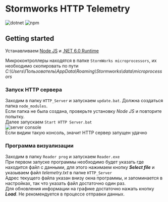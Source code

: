 # Stormworks HTTP Telemetry
![dotnet](https://img.shields.io/badge/.NET-6.0-blue) ![npm](https://img.shields.io/badge/NPM-10.1.0-blue)
## Getting started
Устанавливаем [Node JS](https://nodejs.org/en) и [.NET 6.0 Runtime](https://dotnet.microsoft.com/en-us/download/dotnet/thank-you/runtime-desktop-6.0.26-windows-x64-installer)

Микроконтроллеры находятся в папке `StormWorks microprocessors`, их необходимо скопировать по пути *C:\Users\Пользователь\AppData\Roaming\Stormworks\data\microprocessors*
### Запуск HTTP сервера
Заходим в папку `HTTP_Server` и запускаем `update.bat`. Должна создаться папка `node_modules`.<br>
Если папка не была создана, проверьте установку *Node JS* и повторите попытку.<br>
Далее запускаем `Start HTTP Server.bat`<br>
![server console](https://i.imgur.com/JfL3gmC.png)<br>
Если видим такую консоль, значит HTTP сервер запущен удачно<br>
### Программа визуализации
Заходим в папку `Reader prog` и запускаем `Reader.exe`<br>
При первом запуске программы необходимо будет указать где находится файл с данными, для этого нажимаем кнопку ***Select file*** и указываем файл *telemetry.txt* в папке `HTTP_Server`<br>
Адрес текущего файла указан внизу окна программы, и запоминается в настройках, так что указать файл достаточно один раз.<br>
Для обновления информации на графике достаточно нажать кнопку ***Load***. Не рекомендуется в процессе отправки данных. 